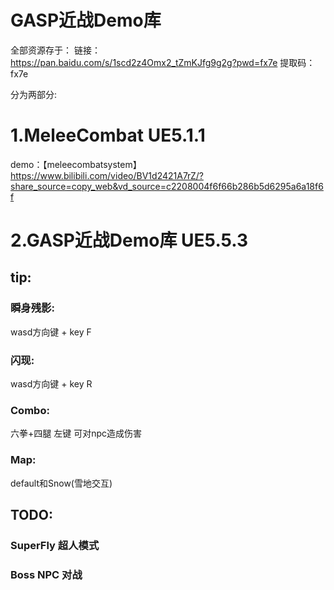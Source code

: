 # GASP近战Demo库

全部资源存于：
链接：https://pan.baidu.com/s/1scd2z4Omx2_tZmKJfg9g2g?pwd=fx7e 
提取码：fx7e

分为两部分:

# 1.MeleeCombat UE5.1.1

demo：【meleecombatsystem】 https://www.bilibili.com/video/BV1d2421A7rZ/?share_source=copy_web&vd_source=c2208004f6f66b286b5d6295a6a18f6f

# 2.GASP近战Demo库 UE5.5.3

## tip: 

### 瞬身残影:
wasd方向键 + key F 

### 闪现: 
wasd方向键 + key R 

### Combo: 
六拳+四腿 左键 可对npc造成伤害

### Map: 
default和Snow(雪地交互)

## TODO:
### SuperFly 超人模式
### Boss NPC 对战

